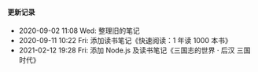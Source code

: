 #### 更新记录

- 2020-09-02 11:08 Wed: 整理旧的笔记
- 2020-09-11 10:22 Fri: 添加读书笔记《快速阅读：1 年读 1000 本书》
- 2021-02-12 19:28 Fri: 添加 Node.js 及读书笔记《三国志的世界 · 后汉 三国时代》
